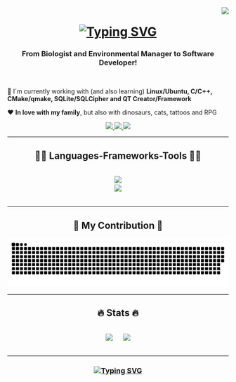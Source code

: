 <img align="right" src="https://visitor-badge.laobi.icu/badge?page_id=romaarfe.romaarfe&left_text=My%20Page%20Visitors" />

<h1 align="center">
  <a href="https://git.io/typing-svg"><img src="https://readme-typing-svg.demolab.com?font=Fira+Code&weight=700&pause=1000&width=435&lines=Hi%2C+There+%F0%9F%96%96!;I'm+Rodrigo+Fernandes!+" alt="Typing SVG" />
  </a>
</h1>

<h3 align="center">From Biologist and Environmental Manager to Software Developer!</h3>

<br/>

<div align="left">
  
  🦾 I´m currently working  with (and also learning) **Linux/Ubuntu, C/C++, CMake/qmake, SQLite/SQLCipher and QT Creator/Framework**
  
  ❤️ **In love with my family**, but also with dinosaurs, cats, tattoos and RPG
  
</div>

<div align="center">
  <a href="mailto:romaarfe@gmail.com">
    <img src="https://img.shields.io/badge/Gmail-D14836?style=for-the-badge&logo=gmail&logoColor=white" />
  </a>
  <a href="https://www.linkedin.com/in/romaarfe/">
    <img src="https://img.shields.io/badge/LinkedIn-0077B5?style=for-the-badge&logo=linkedin&logoColor=white" />
  </a>
  <a href="https://www.datacamp.com/portfolio/romaarfe">
    <img src="https://img.shields.io/badge/Datacamp-05192D?style=for-the-badge&logo=datacamp&logoColor=65FF8F" />
  </a>
</div>

<hr/>

<h2 align="center">👨‍💻 Languages-Frameworks-Tools 👨‍💻</h2>
<br/>
<div align="center">
  <a href="https://github.com/romaarfe">
    <img src="https://skillicons.dev/icons?i=c,cpp,cmake,cs,dotnet,py,java,html,css,bootstrap" /><br>
    <img src="https://skillicons.dev/icons?i=sqlite,mysql,flask,git,github,linux,qt,replit,vim,visualstudio,vscode" />
  </a>
</div>

<br/>
<hr/>

<div align="center">
  <h2>🐍 My Contribution 🐍</h2>
  
  <img alt="snake" src="https://raw.githubusercontent.com/romaarfe/romaarfe/output/github-contribution-grid-snake.svg">
  
  <br/>
</div>

<hr/>

<h2 align="center">🔥 Stats 🔥</h2>
<br>
<div align="center">
  <img height="130em" src="https://github-readme-stats-sigma-five.vercel.app/api?username=romaarfe&show_icons=true&theme=vision-friendly-dark&include_all_commits=true&count_private=true" /> &nbsp;&nbsp;&nbsp;&nbsp;
  <img height="130em" src="https://github-readme-stats-sigma-five.vercel.app/api/top-langs/?username=romaarfe&layout=compact&langs_count=7&theme=vision-friendly-dark" />
</div>

<br/>
<hr/>

<h3 align="center">
  <a href="https://git.io/typing-svg">
    <img src="https://readme-typing-svg.demolab.com?font=Fira+Code&weight=700&pause=1000&width=435&lines=Thanks+for+visiting!+%F0%9F%A4%98;Shoot+me+a+message+on+LinkedIn!;May+the+Force+be+with+you!" alt="Typing SVG" />
  </a>
</h3>    
